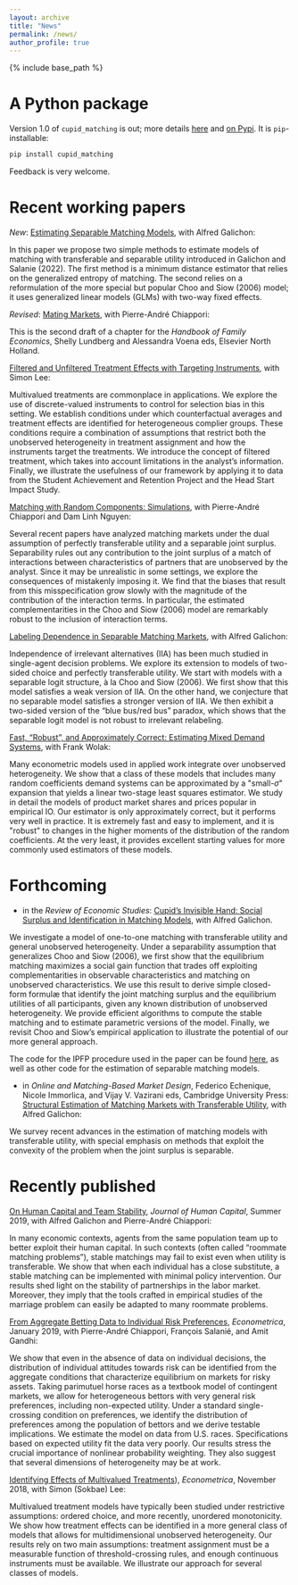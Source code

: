 ```yaml
---
layout: archive
title: "News"
permalink: /news/
author_profile: true
---
```


{% include base_path %}

# A Python package

Version 1.0 of `cupid_matching` is out; more details [here](code.md) and [on Pypi](https://pypi.org/project/cupid-matching/). It is `pip`-installable:

```sh
pip install cupid_matching
```

Feedback is very welcome.

# Recent working papers

_New_: [Estimating Separable Matching Models](https://econ.columbia.edu/working-paper/estimating-separable-matching-models/), with Alfred Galichon:

In this paper we propose two simple methods to estimate models of matching with transferable and separable utility introduced in Galichon and Salanie (2022). The first method is a minimum distance estimator that relies on the generalized entropy of matching. The second relies on a reformulation of the more special but popular Choo and Siow (2006) model; it uses generalized linear models (GLMs) with two-way fixed effects.

_Revised_: [Mating Markets](https://econ.columbia.edu/working-paper/mating-markets-2/),
with Pierre-André Chiappori:

This is the second draft of a chapter for the _Handbook of Family Economics_, Shelly Lundberg and Alessandra Voena eds, Elsevier North Holland.

[Filtered and Unfiltered Treatment Effects with Targeting Instruments](https://econ.columbia.edu/working-paper/21447/),
with Simon Lee:

Multivalued treatments are commonplace in applications. We explore the use of discrete-valued instruments to control for selection bias in this setting. We establish conditions under which counterfactual averages and treatment effects are identified for heterogeneous complier groups. These conditions require a combination of assumptions that restrict both the unobserved heterogeneity in treatment assignment and how the instruments target the treatments. We introduce the concept of filtered treatment, which takes into account limitations in the analyst’s information. Finally, we illustrate the usefulness of our framework by applying it to data from the Student Achievement and Retention Project and the Head Start Impact Study.

[Matching with Random Components: Simulations](../files/CNSdraftDec10final.pdf), with Pierre-André Chiappori and Dam Linh Nguyen:

Several recent papers have analyzed matching markets under the dual assumption of perfectly transferable utility and a separable joint surplus. Separability rules out any contribution to the joint surplus of a match of interactions between characteristics of partners that are unobserved by the analyst. Since it may be unrealistic in some settings, we explore the consequences of mistakenly imposing it. We find that the biases that result from this misspecification grow slowly with the magnitude of the contribution of the interaction terms. In particular, the estimated complementarities in the Choo and Siow (2006) model are remarkably robust to the inclusion of interaction terms.

[Labeling Dependence in Separable Matching Markets](../files/MatchingIIL_9dec2019), with Alfred Galichon:

Independence of irrelevant alternatives (IIA) has been much studied in single-agent decision problems. We explore its extension to models of two-sided choice and perfectly transferable utility. We start with models with a separable logit structure, à la Choo and Siow (2006). We first show that this model satisfies a weak version of IIA. On the other hand, we conjecture that no separable model satisfies a stronger version of IIA. We then exhibit a two-sided version of the “blue bus/red bus” paradox, which shows that the separable logit model is not robust to irrelevant relabeling.

[Fast, “Robust”, and Approximately Correct: Estimating Mixed Demand Systems](../files/BLPwith2SLS_8_March_2019.pdf), with Frank Wolak:

Many econometric models used in applied work integrate over unobserved heterogeneity. We show that a class of these models that includes many random coefficients demand systems can be approximated by a "small-$\sigma$" expansion that yields a linear two-stage least squares estimator. We study in detail the models of product market shares and prices popular in empirical IO. Our estimator is only approximately correct, but it performs very well in practice. It is extremely fast and easy to implement, and it is "robust" to changes in the higher moments of the distribution of the random coefficients. At the very least, it provides excellent starting values for more commonly used estimators of these models.

# Forthcoming

- in the _Review of Economic Studies_: [Cupid’s Invisible Hand: Social Surplus and Identification in Matching Models](https://academic.oup.com/restud/advance-article/doi/10.1093/restud/rdab090/6478301?guestAccessKey=43f4a245-9f5c-48c6-b931-6c8753d31074), with Alfred Galichon.

We investigate a model of one-to-one matching with transferable utility and general unobserved heterogeneity. Under a separability assumption that generalizes Choo and Siow (2006), we first show that the equilibrium matching maximizes a social gain function that trades off exploiting complementarities in observable characteristics and matching on unobserved characteristics. We use this result to derive simple closed- form formulæ that identify the joint matching surplus and the equilibrium utilities of all participants, given any known distribution of unobserved heterogeneity. We provide efficient algorithms to compute the stable matching and to estimate parametric versions of the model. Finally, we revisit Choo and Siow’s empirical application to illustrate the potential of our more general approach.

The code for the IPFP procedure used in the paper can be found [here](https://pypi.org/project/cupid-matching/), as well as other code for the estimation of separable matching models.

- in _Online and Matching-Based Market Design_,
  Federico Echenique, Nicole Immorlica, and Vijay V. Vazirani eds,
  Cambridge University Press: [Structural Estimation of Matching Markets with Transferable Utility](../files/GalichonSalanie_Chapter_15July2021.pdf), with Alfred Galichon:

We survey recent advances in the estimation of matching models with transferable utility, with special emphasis on methods that exploit the convexity of the problem when the joint surplus is separable.

# Recently published

[On Human Capital and Team Stability](https://www.journals.uchicago.edu/doi/pdfplus/10.1086/702925), _Journal of Human Capital_, Summer 2019, with Alfred Galichon and Pierre-André Chiappori:

In many economic contexts, agents from the same population team up to better exploit their human capital. In such contexts (often called “roommate matching problems”), stable matchings may fail to exist even when utility is transferable. We show that when each individual has a close substitute, a stable matching can be implemented with minimal policy intervention. Our results shed light on the stability of partnerships in the labor market. Moreover, they imply that the tools crafted in empirical studies of the marriage problem can easily be adapted to many roommate problems.

[From Aggregate Betting Data to Individual Risk Preferences](https://www.econometricsociety.org/system/files/ecta12418.pdf), _Econometrica_, January 2019, with Pierre-André Chiappori, François Salanié, and Amit Gandhi:

We show that even in the absence of data on individual decisions, the distribution of
individual attitudes towards risk can be identified from the aggregate conditions that
characterize equilibrium on markets for risky assets. Taking parimutuel horse races
as a textbook model of contingent markets, we allow for heterogeneous bettors with
very general risk preferences, including non-expected utility. Under a standard single-crossing condition on preferences, we identify the distribution of preferences among
the population of bettors and we derive testable implications. We estimate the model
on data from U.S. races. Specifications based on expected utility fit the data very poorly. Our results stress the crucial importance of nonlinear probability weighting. They also suggest that several dimensions of heterogeneity may be at work.

[Identifying Effects of Multivalued Treatments](https://www.econometricsociety.org/system/files/ecta14269.pdf)), _Econometrica_, November 2018, with Simon (Sokbae) Lee:

Multivalued treatment models have typically been studied under restrictive assumptions: ordered choice, and more recently, unordered monotonicity. We show how treatment effects can be identified in a more general class of models that allows for multidimensional unobserved heterogeneity. Our results rely on two main assumptions: treatment assignment must be a measurable function of threshold-crossing rules, and enough continuous instruments must be available. We illustrate our approach for several classes of models.

